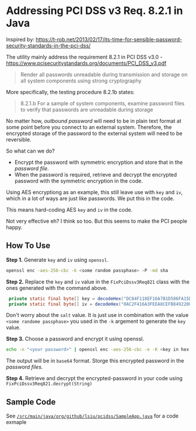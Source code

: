 Addressing PCI DSS v3 Req. 8.2.1 in Java
========================================

Inspired by: https://t-rob.net/2013/02/17/its-time-for-sensible-password-security-standards-in-the-pci-dss/

The utility mainly address the requirement 8.2.1 in PCI DSS v3.0 - https://www.pcisecuritystandards.org/documents/PCI_DSS_v3.pdf

> Render all passwords unreadable during transmission and storage on all system components using strong cryptography

More specifically, the testing procedure 8.2.1b states:

> 8.2.1.b For a sample of system components, examine password files to verify that passwords are unreadable during storage

No matter how, _outbound password_ will need to be in plain text format at some point before you connect to an external system. Therefore, the encrypted storage of the password to the external system will need to be reversible.

So what can we do?
* Encrypt the password with symmetric encryption and store that in the _password file_.
* When the password is required, retrieve and decrypt the encrypted password with the symmetric encryption in the code.

Using AES encryptiong as an example, this still leave use with `key` and `iv`, which in a lot of ways are just like passwords. We put this in the code.

This means hard-coding AES `key` and `iv` in the code.

Not very effective eh? I think so too. But this seems to make the PCI people happy.

How To Use
----------
**Step 1.** Generate `key` and `iv` using `openssl`.

```sh
openssl enc -aes-256-cbc -k <some random passphase> -P -md sha
```

**Step 2.** Replace the `key` and `iv` value in the `FixPciDssv3Req821` class with the ones generated with the command above. 

```java
 private static final byte[] key = decodeHex("DC84F118EF16A7B1D586FA15D4D3F659EFD19C3FBC010CE14A2D7B20E24BEDD0");
 private static final byte[] iv = decodeHex("0AC2F416A3FEEA8CEFB8492200B953C9");
```

Don't worry about the `salt` value. It is just use in combination with the value `<some randome passphase>` you used in the `-k` argement to generate the `key` value.

**Step 3.** Choose a password and encrypt it using openssl.

```sh
echo -n "<your password>" | openssl enc -aes-256-cbc -e -K <key in hex tring format> -iv <salt in hex string format> -a
```

The output will be in `base64` format. Storge this encrypted password in the _password files_.

**Step 4.** Retrieve and decrypt the encrypted-password in your code using `FixPciDssv3Req821.decrypt(String)`

Sample Code
-----------

See [`/src/main/java/org/github/lsiu/pcidss/SampleApp.java`](https://github.com/lsiu/pcidss-v3-req8.2.1/blob/master/src/main/java/org/github/lsiu/pcidss/SampleApp.java) for a code exmaple
